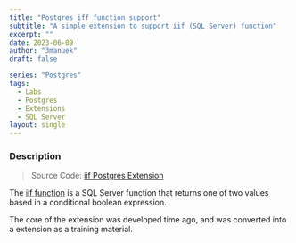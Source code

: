 ```yaml
---
title: "Postgres iff function support"
subtitle: "A simple extension to support iif (SQL Server) function"
excerpt: ""
date: 2023-06-09
author: "3manuek"
draft: false

series: "Postgres"
tags:
  - Labs
  - Postgres
  - Extensions
  - SQL Server
layout: single
---
```


### Description

> Source Code: [iif Postgres Extension](https://gitlab.com/ongresinc/extensions/iif)


The [iif function](https://learn.microsoft.com/en-us/sql/t-sql/functions/logical-functions-iif-transact-sql?view=sql-server-ver16) is a SQL Server function that returns one of two values based in a conditional boolean expression.

The core of the extension was developed time ago, and was converted into a extension as a 
training material.
